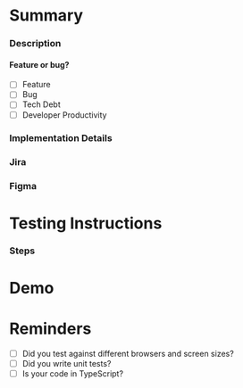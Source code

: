 # Summary
### Description
<!-- Briefly summarize the purpose of the pull request. What does it aim to achieve or fix? -->

#### Feature or bug?
- [ ] Feature
- [ ] Bug
- [ ] Tech Debt
- [ ] Developer Productivity

### Implementation Details
<!-- Provide a brief overview of how the implementation should be approached or any specific details that need attention. -->

### Jira
<!-- If the task is related to a Jira issue, provide a link or reference to the Jira ticket here. -->

### Figma
<!-- If there are design specifications or mockups in Figma, provide a link or reference here. -->

# Testing Instructions
### Steps
<!-- Detailed steps for testing the implemented feature or fix. Include any specific configurations or scenarios that need testing. -->

# Demo
<!-- If applicable, provide links to images, videos, or any visual demonstration that showcases the feature or bug fix. This could be screenshots, GIFs, or links to video demonstrations. -->

# Reminders
- [ ] Did you test against different browsers and screen sizes?
- [ ] Did you write unit tests?
- [ ] Is your code in TypeScript?
<!-- Reminders for the contributor to ensure thorough testing, proper documentation, and adherence to coding standards. -->
